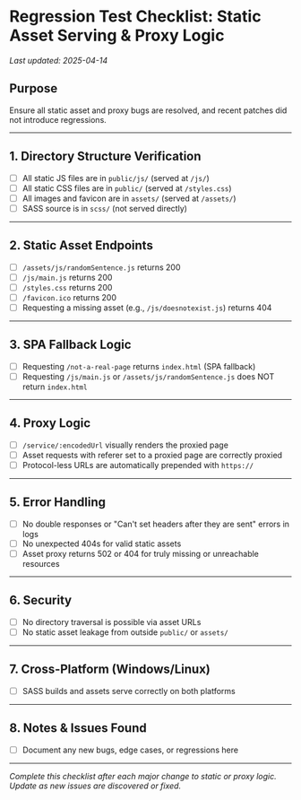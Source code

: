 # Regression Test Checklist: Static Asset Serving & Proxy Logic

_Last updated: 2025-04-14_

## Purpose
Ensure all static asset and proxy bugs are resolved, and recent patches did not introduce regressions.

---

## 1. Directory Structure Verification
- [ ] All static JS files are in `public/js/` (served at `/js/`)
- [ ] All static CSS files are in `public/` (served at `/styles.css`)
- [ ] All images and favicon are in `assets/` (served at `/assets/`)
- [ ] SASS source is in `scss/` (not served directly)

---

## 2. Static Asset Endpoints
- [ ] `/assets/js/randomSentence.js` returns 200
- [ ] `/js/main.js` returns 200
- [ ] `/styles.css` returns 200
- [ ] `/favicon.ico` returns 200
- [ ] Requesting a missing asset (e.g., `/js/doesnotexist.js`) returns 404

---

## 3. SPA Fallback Logic
- [ ] Requesting `/not-a-real-page` returns `index.html` (SPA fallback)
- [ ] Requesting `/js/main.js` or `/assets/js/randomSentence.js` does NOT return `index.html`

---

## 4. Proxy Logic
- [ ] `/service/:encodedUrl` visually renders the proxied page
- [ ] Asset requests with referer set to a proxied page are correctly proxied
- [ ] Protocol-less URLs are automatically prepended with `https://`

---

## 5. Error Handling
- [ ] No double responses or "Can't set headers after they are sent" errors in logs
- [ ] No unexpected 404s for valid static assets
- [ ] Asset proxy returns 502 or 404 for truly missing or unreachable resources

---

## 6. Security
- [ ] No directory traversal is possible via asset URLs
- [ ] No static asset leakage from outside `public/` or `assets/`

---

## 7. Cross-Platform (Windows/Linux)
- [ ] SASS builds and assets serve correctly on both platforms

---

## 8. Notes & Issues Found
- [ ] Document any new bugs, edge cases, or regressions here

---

*Complete this checklist after each major change to static or proxy logic. Update as new issues are discovered or fixed.*
